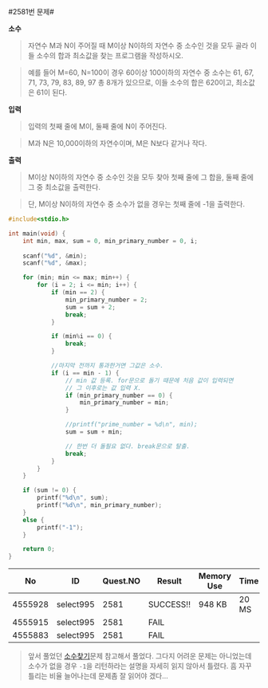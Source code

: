 #2581번 문제#

**소수**

> 자연수 M과 N이 주어질 때 M이상 N이하의 자연수 중 소수인 것을 모두 골라 이들 소수의 합과 최소값을 찾는 프로그램을 작성하시오.

> 예를 들어 M=60, N=100이 경우 60이상 100이하의 자연수 중 소수는 61, 67, 71, 73, 79, 83, 89, 97 총 8개가 있으므로, 이들 소수의 합은 620이고, 최소값은 61이 된다.

**입력**
> 입력의 첫째 줄에 M이, 둘째 줄에 N이 주어진다.

> M과 N은 10,000이하의 자연수이며, M은 N보다 같거나 작다.

**출력**
> M이상 N이하의 자연수 중 소수인 것을 모두 찾아 첫째 줄에 그 합을, 둘째 줄에 그 중 최소값을 출력한다. 

> 단, M이상 N이하의 자연수 중 소수가 없을 경우는 첫째 줄에 -1을 출력한다.

``` c
#include<stdio.h>

int main(void) {
	int min, max, sum = 0, min_primary_number = 0, i;
	
	scanf("%d", &min);
	scanf("%d", &max);

	for (min; min <= max; min++) {
		for (i = 2; i <= min; i++) {		
			if (min == 2) {
				min_primary_number = 2;
				sum = sum + 2;
				break;
			}

			if (min%i == 0) {
				break;
			}

			//마지막 전까지 통과한거면 그값은 소수.
			if (i == min - 1) {
				// min 값 등록. for문으로 돌기 때문에 처음 값이 입력되면
				// 그 이후로는 값 입력 X.
				if (min_primary_number == 0) {
					min_primary_number = min;
				}

				//printf("prime_number = %d\n", min);
				sum = sum + min;

				// 한번 더 돌필요 없다. break문으로 탈출.
				break;
			}
		}
	}

	if (sum != 0) {
		printf("%d\n", sum);
		printf("%d\n", min_primary_number);
	}
	else {
		printf("-1");
	}

	return 0;
}
```

| No      | ID        | Quest.NO | Result    | Memory Use | Time  | lanaguage | Code Length |
|---------|-----------|----------|-----------|------------|-------|-----------|-------------|
| 4555928 | select995 | 2581     | SUCCESS!! | 948 KB     | 20 MS | C         | 903 B       |
| 4555915 | select995 | 2581     | FAIL      |            |       | C         | 828 B       |
| 4555883 | select995 | 2581     | FAIL      |            |       | C         | 683 B       |

> 앞서 풀었던 [소수찾기](https://github.com/jonathan-lim/TIL/blob/master/Algorithm/(NO.%201978)%20%EC%86%8C%EC%88%98%20%EC%B0%BE%EA%B8%B0.md)문제 참고해서 풀었다. 그다지 어려운 문제는 아니었는데 소수가 없을 경우 `-1`을 리턴하라는 설명을 자세히 읽지 않아서 틀렸다. 흠 자꾸 틀리는 비율 늘어나는데 문제좀 잘 읽어야 겠다...
